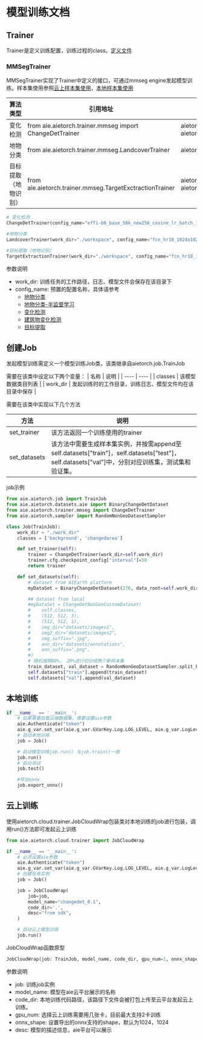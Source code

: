 # 模型训练文档


## Trainer

Trainer是定义训练配置，训练过程的class。[定义文件](../../aietorch/trainer/trainer.py)

### MMSegTrainer
MMSegTrainer实现了Trainer中定义的接口，可通过mmseg engine发起模型训练。样本集使用参照[云上样本集使用](../dataset/cloud.md)，[本地样本集使用](../dataset/custom.md)

|  算法类型   | 引用地址  | 支持样本集类型
|  ----  | ----  | ---- |
| 变化检测  | from aie.aietorch.trainer.mmseg import ChangeDetTrainer  | aietorch.datasets.aie.BinaryChangeDetDataset, aietorch.datasets.ChangeDetNonGeoCustomDataset |
| 地物分类 | from aie.aietorch.trainer.mmseg.LandcoverTrainer | aietorch.datasets.aie.LandcoverDataset, aietorch.datasets.LandcoverNonGeoCustomDataset | 
| 目标提取（地物识别）| from aie.aietorch.trainer.mmseg.TargetExctractionTrainer | aietorch.dataset.aie.TargetExctractionDataset, aietorch.datasets.TargetExctractionNonGeoCustomDataset,aietorch.datasets.aie.LandcoverDataset |



```python
# 变化检测
ChangeDetTrainer(config_name="effi-b0_base_50k_new256_cosine_lr_batch_128_adamw" ,work_dir="./workspace")

#地物分类
LandcoverTrainer(work_dir="./workspace", config_name="fcn_hr18_1024x1024_16k_landcover")

#目标提取（地物识别）
TargetExtractionTrainer(work_dir="./workspace", config_name="fcn_hr18_1024x1024_40k4_bceious1w1.0")

```

参数说明
* work_dir: 训练任务的工作路径，日志、模型文件会保存在该目录下
* config_name: 预置的配置名称，具体请参考
  + [地物分类](../../aietorch/trainer/mmseg/configs/LandCover/README.md)
  + [地物分类-半监督学习](../../aietorch/trainer/mmseg/configs/LandCover/README.md#配置4-半监督训练mkd)
  + [变化检测](/aietorch/trainer/mmseg/configs/ChangeDet/README.md)
  + [建筑物变化检测](../../aietorch/trainer/mmseg/configs/BuildingChange/README.md)
  + [目标提取](../../aietorch/trainer/mmseg/configs/TargetExtraction/README.md)




## 创建Job
发起模型训练需定义一个模型训练Job类，该类继承自aietorch.job.TrainJob


需要在该类中设定以下两个变量：
|  名称   | 说明  |
|  ----  | ----  |
| classes  | 该模型数据类目列表 |
| work_dir  | 发起训练时的工作目录，训练日志、模型文件均在该目录中保存 |

需要在该类中实现以下几个方法

|  方法   | 说明  |
|  ----  | ----  |
| set_trainer  | 该方法返回一个训练使用的trainer |
| set_datasets  | 该方法中需要生成样本集实例，并按需append至self.datasets["train"]，self.datasets["test"]，self.datasets["val"]中，分别对应训练集，测试集和验证集。



job示例
```python
from aie.aietorch.job import TrainJob
from aie.aietorch.datasets.aie import BinaryChangeDetDataset
from aie.aietorch.trainer.mmseg import ChangeDetTrainer
from aie.aietorch.sampler import RandomNonGeoDatasetSampler

class Job(TrainJob):
    work_dir = "./work_dir"
    classes = ['background', 'changedarea']

    def set_trainer(self):
        trainer = ChangeDetTrainer(work_dir=self.work_dir)
        trainer.cfg.checkpoint_config["interval"]=50
        return trainer

    def set_datasets(self):
        # dataset from AIEarth platform
        myDataSet = BinaryChangeDetDataset(276, data_root=self.work_dir)

        ## dataset from local
        #myDataSet = ChangeDetNonGeoCustomDataset(
        #    self.classes,
        #    (512, 512, 3),
        #    (512, 512, 1),
        #    img_dir="datasets/images1",
        #    img2_dir="datasets/images2", 
        #    img_suffix=".jpg",
        #    ann_dir="datasets/annotations", 
        #    ann_suffix=".png",
        #)
        # 随机按照80%， 20%进行切分成两个新样本集
        train_dataset, val_dataset = RandomNonGeoDatasetSampler.split_by_percent(myDataSet, 0.8)
        self.datasets["train"].append(train_dataset)
        self.datasets["val"].append(val_dataset)

```


## 本地训练


```python
if __name__ == '__main__':
    # 如果需要加载云端数据集，需要设置aie参数
    aie.Authenticate("token")
    aie.g_var.set_var(aie.g_var.GVarKey.Log.LOG_LEVEL, aie.g_var.LogLevel.INFO_LEVEL)
    # 启动本地训练
    job = Job()

    # 启动模型训练job.run() 与job.train()一致
    job.run()
    # 启动测试
    job.test()

    #导出onnx
    job.export_onnx()

```


## 云上训练


使用aietorch.cloud.trainer.JobCloudWrap包装类对本地训练的job进行包装，调用run()方法即可发起云上训练


```python
from aie.aietorch.cloud.trainer import JobCloudWrap

if __name__ == '__main__':
    # 必须设置aie参数
    aie.Authenticate("token")
    aie.g_var.set_var(aie.g_var.GVarKey.Log.LOG_LEVEL, aie.g_var.LogLevel.INFO_LEVEL)
    # 创建任务实例
    job = Job()

    job = JobCloudWrap(
        job=job,
        model_name="changedet_0.1",
        code_dir='.',
        desc="from sdk",
    )

    # 启动云上模型训练
    job.run()

```

JobCloudWrap函数原型

```python
JobCloudWrap(job: TrainJob, model_name, code_dir, gpu_num=1, onnx_shape=(1024, 1024), desc="")
```

参数说明
* job: 训练job实例
* model_name: 模型在aie云平台展示的名称
* code_dir: 本地训练代码路径，该路径下文件会被打包上传至云平台发起云上训练。
* gpu_num: 选择云上训练需要用几张卡，目前最大支持2卡训练
* onnx_shape: 设置导出的onnx支持的shape，默认为1024，1024
* desc: 模型的描述信息，aie平台可以展示

